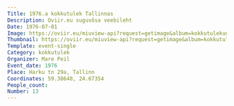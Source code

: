 ```yaml
---
Title: 1976.a kokkutulek Tallinnas
Description: Oviir.eu suguvõsa veebileht
Date: 1976-07-01
Image: https://oviir.eu/miuview-api?request=getimage&album=kokkutulekud&item=1976-13.-kokkutulek-harku-tnaval.jpg&size=1200&mode=longest
Thumbnail: https://oviir.eu/miuview-api?request=getimage&album=kokkutulekud&item=1976-13.-kokkutulek-harku-tnaval.jpg&size=600&mode=square
Template: event-single
Category: kokkutulek
Organizer: Mare Peil
Event_date: 1976
Place: Harku tn 29a, Tallinn
Coordinates: 59.38648, 24.67354
People_count:
Number: 13
---
```

